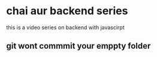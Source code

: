 
# chai aur backend series 

this is a video series on backend with javascirpt 

## git wont commmit your emppty folder